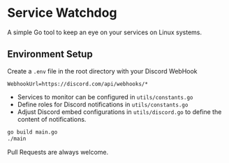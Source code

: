 # Service Watchdog

A simple Go tool to keep an eye on your services on Linux systems.

## Environment Setup

Create a `.env` file in the root directory with your Discord WebHook

```plaintext
WebhookUrl=https://discord.com/api/webhooks/*
```
+ Services to monitor can be configured in `utils/constants.go`
+ Define roles for Discord notifications in `utils/constants.go`
+ Adjust Discord embed configurations in `utils/discord.go` to define the content of notifications.
```sh
go build main.go
./main
```

Pull Requests are always welcome.